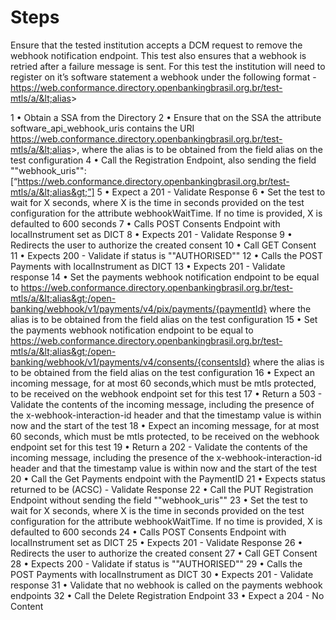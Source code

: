 # Steps

Ensure that the tested institution accepts a DCM request to remove the webhook notification endpoint. This test also ensures that a webhook is retried after a failure message is sent.
For this test the institution will need to register on it’s software statement a webhook under the following format - https://web.conformance.directory.openbankingbrasil.org.br/test-mtls/a/&lt;alias&gt;

1 • Obtain a SSA from the Directory
2 • Ensure that on the SSA the attribute software_api_webhook_uris contains the URI https://web.conformance.directory.openbankingbrasil.org.br/test-mtls/a/&lt;alias&gt;, where the alias is to be obtained from the field alias on the test configuration
4 • Call the Registration Endpoint, also sending the field ""webhook_uris"":[“https://web.conformance.directory.openbankingbrasil.org.br/test-mtls/a/&lt;alias&gt;”]
5 • Expect a 201 - Validate Response
6 • Set the test to wait for X seconds, where X is the time in seconds provided on the test configuration for the attribute webhookWaitTime. If no time is provided, X is defaulted to 600 seconds
7 • Calls POST Consents Endpoint with localInstrument set as DICT
8 • Expects 201 - Validate Response
9 • Redirects the user to authorize the created consent
10 • Call GET Consent
11 • Expects 200 - Validate if status is ""AUTHORISED""
12 • Calls the POST Payments with localInstrument as DICT
13 • Expects 201 - Validate response
14 • Set the payments webhook notification endpoint to be equal to https://web.conformance.directory.openbankingbrasil.org.br/test-mtls/a/&lt;alias&gt;/open-banking/webhook/v1/payments/v4/pix/payments/{paymentId} where the alias is to be obtained from the field alias on the test configuration
15 • Set the payments webhook notification endpoint to be equal to https://web.conformance.directory.openbankingbrasil.org.br/test-mtls/a/&lt;alias&gt;/open-banking/webhook/v1/payments/v4/consents/{consentsId} where the alias is to be obtained from the field alias on the test configuration
16 • Expect an incoming message, for at most 60 seconds,which must be mtls protected, to be received on the webhook endpoint set for this test
17 • Return a 503 - Validate the contents of the incoming message, including the presence of the x-webhook-interaction-id header and that the timestamp value is within  now and the start of the test
18 • Expect an incoming message, for at most 60 seconds, which must be mtls protected, to be received on the webhook endpoint set for this test
19 • Return a 202 - Validate the contents of the incoming message, including the presence of the x-webhook-interaction-id header and that the timestamp value is within  now and the start of the test
20 • Call the Get Payments endpoint with the PaymentID 
21 • Expects status returned to be (ACSC) - Validate Response
22 • Call the PUT Registration Endpoint without sending the field ""webhook_uris""
23 • Set the test to wait for X seconds, where X is the time in seconds provided on the test configuration for the attribute webhookWaitTime. If no time is provided, X is defaulted to 600 seconds
24 • Calls POST Consents Endpoint with localInstrument set as DICT
25 • Expects 201 - Validate Response
26 • Redirects the user to authorize the created consent
27 • Call GET Consent
28 • Expects 200 - Validate if status is ""AUTHORISED""
29 • Calls the POST Payments with localInstrument as DICT
30 • Expects 201 - Validate response
31 • Validate that no webhook is called on the payments webhook endpoints 
32 • Call the Delete Registration Endpoint
33 • Expect a 204 - No Content
